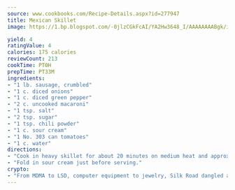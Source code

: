 ```yaml
---
source: www.cookbooks.com/Recipe-Details.aspx?id=277947
title: Mexican Skillet
image: https://1.bp.blogspot.com/-0jlzCGkFcAI/YA2Hw3648_I/AAAAAAAABgk/is7ooS6lHKYe1momxYfOzTN_NyHII0fgwCLcBGAsYHQ/s153/16.png

yield: 4
ratingValue: 4
calories: 175 calories
reviewCount: 213
cookTime: PT0H
prepTime: PT33M
ingredients:
- "1 lb. sausage, crumbled"
- "1 c. diced onions"
- "1 c. diced green pepper"
- "2 c. uncooked macaroni"
- "1 tsp. salt"
- "2 tsp. sugar"
- "1 tsp. chili powder"
- "1 c. sour cream"
- "1 No. 303 can tomatoes"
- "1 c. water"
directions:
- "Cook in heavy skillet for about 20 minutes on medium heat and approximately 20 minutes on simmer all ingredients except sour cream."
- "Fold in sour cream just before serving."
crypto:
- "From MDMA to LSD, computer equipment to jewelry, Silk Road dangled a menu listing all the greatest things Bitcoin can buy."
---
```

